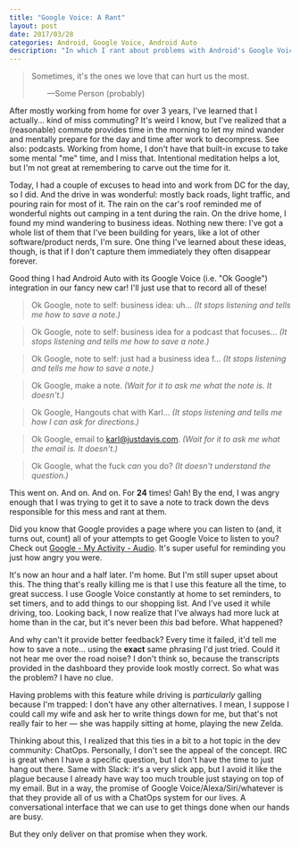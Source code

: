 ```yaml
---
title: "Google Voice: A Rant"
layout: post
date: 2017/03/28
categories: Android, Google Voice, Android Auto
description: "In which I rant about problems with Android's Google Voice feature."
---
```


> <p>Sometimes, it's the ones we love that can hurt us the most.</p>
> <p style="padding-left:2em">—Some Person (probably)</p>

After mostly working from home for over 3 years, I've learned that I actually... kind of miss commuting? It's weird I know, but I've realized that a (reasonable) commute provides time in the morning to let my mind wander and mentally prepare for the day and time after work to decompress. See also: podcasts. Working from home, I don't have that built-in excuse to take some mental "me" time, and I miss that. Intentional meditation helps a lot, but I'm not great at remembering to carve out the time for it.

Today, I had a couple of excuses to head into and work from DC for the day, so I did. And the drive in was wonderful: mostly back roads, light traffic, and pouring rain for most of it. The rain on the car's roof reminded me of wonderful nights out camping in a tent during the rain. On the drive home, I found my mind wandering to business ideas. Nothing new there: I've got a whole list of them that I've been building for years, like a lot of other software/product nerds, I'm sure. One thing I've learned about these ideas, though, is that if I don't capture them immediately they often disappear forever.

Good thing I had Android Auto with its Google Voice (i.e. "Ok Google") integration in our fancy new car! I'll just use that to record all of these!

> Ok Google, note to self: business idea: uh... _(It stops listening and tells me how to save a note.)_

> Ok Google, note to self: business idea for a podcast that focuses... _(It stops listening and tells me how to save a note.)_

> Ok Google, note to self: just had a business idea f... _(It stops listening and tells me how to save a note.)_

> Ok Google, make a note. _(Wait for it to ask me what the note is. It doesn't.)_

> Ok Google, Hangouts chat with Karl... _(It stops listening and tells me how I can ask for directions.)_

> Ok Google, email to karl@justdavis.com. _(Wait for it to ask me what the email is. It doesn't.)_

> Ok Google, what the fuck _can_ you do? _(It doesn't understand the question.)_

This went on. And on. And on. For **24** times! Gah! By the end, I was angry enough that I was trying to get it to save a note to track down the devs responsible for this mess and rant at them.

Did you know that Google provides a page where you can listen to (and, it turns out, count) all of your attempts to get Google Voice to listen to you? Check out [Google - My Activity - Audio](https://myaccount.google.com/activitycontrols/audio). It's super useful for reminding you just how angry you were.

It's now an hour and a half later. I'm home. But I'm still super upset about this. The thing that's really killing me is that I use this feature all the time, to great success. I use Google Voice constantly at home to set reminders, to set timers, and to add things to our shopping list. And I've used it while driving, too. Looking back, I now realize that I've always had more luck at home than in the car, but it's never been _this_ bad before. What happened?

And why can't it provide better feedback? Every time it failed, it'd tell me how to save a note... using the **exact** same phrasing I'd just tried. Could it not hear me over the road noise? I don't think so, because the transcripts provided in the dashboard they provide look mostly correct. So what was the problem? I have no clue.

Having problems with this feature while driving is _particularly_ galling because I'm trapped: I don't have any other alternatives. I mean, I suppose I could call my wife and ask her to write things down for me, but that's not really fair to her — she was happily sitting at home, playing the new Zelda.

Thinking about this, I realized that this ties in a bit to a hot topic in the dev community: ChatOps. Personally, I don't see the appeal of the concept. IRC is great when I have a specific question, but I don't have the time to just hang out there. Same with Slack: it's a very slick app, but I avoid it like the plague because I already have way too much trouble just staying on top of my email. But in a way, the promise of Google Voice/Alexa/Siri/whatever is that they provide all of us with a ChatOps system for our lives. A conversational interface that we can use to get things done when our hands are busy.

But they only deliver on that promise when they work.

